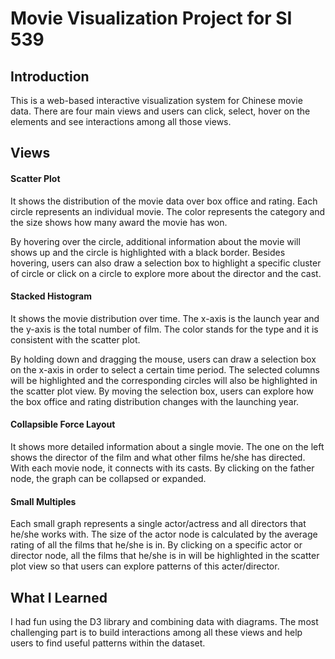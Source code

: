 # Movie Visualization Project for SI 539

## Introduction

This is a web-based interactive visualization system for Chinese movie data. There are four main views and users can click, select, hover on the elements and see interactions among all those views.

## Views

#### Scatter Plot

It shows the distribution of the movie data over box office and rating. Each circle represents an individual movie. The color represents the category and the size shows how many award the movie has won.

By hovering over the circle, additional information about the movie will shows up and the circle is highlighted with a black border. Besides hovering, users can also draw a selection box to highlight a specific cluster of circle or click on a circle to explore more about the director and the cast.

#### Stacked Histogram

It shows the movie distribution over time. The x-axis is the launch year and the y-axis is the total number of film. The color stands for the type and it is consistent with the scatter plot.

By holding down and dragging the mouse, users can draw a selection box on the x-axis in order to select a certain time period. The selected columns will be highlighted and the corresponding circles will also be highlighted in the scatter plot view. By moving the selection box, users can explore how the box office and rating distribution changes with the launching year.

#### Collapsible Force Layout

It shows more detailed information about a single movie. The one on the left shows the director of the film and what other films he/she has directed. With each movie node, it connects with its casts. By clicking on the father node, the graph can be collapsed or expanded. 

#### Small Multiples

Each small graph represents a single actor/actress and all directors that he/she works with. The size of the actor node is calculated by the average rating of all the films that he/she is in. By clicking on a specific actor or director node, all the films that he/she is in will be highlighted in the scatter plot view so that users can explore patterns of this acter/director.

## What I Learned

I had fun using the D3 library and combining data with diagrams. The most challenging part is to build interactions among all these views and help users to find useful patterns within the dataset.
